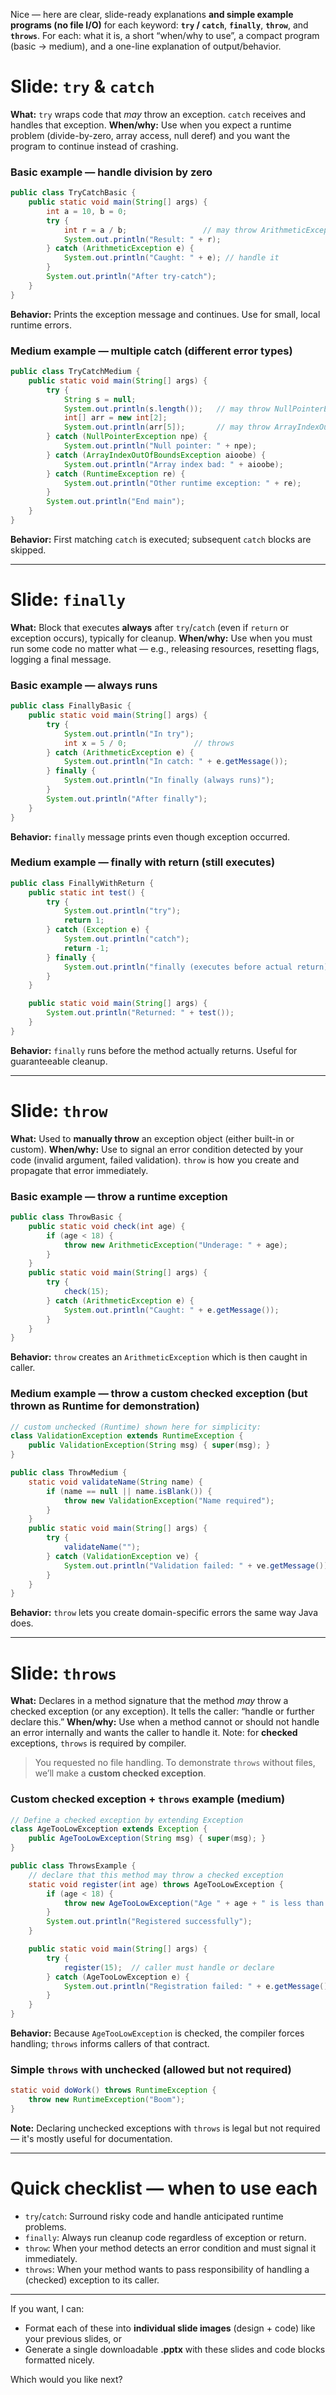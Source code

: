 Nice — here are clear, slide-ready explanations **and simple example programs (no file I/O)** for each keyword: **`try` / `catch`**, **`finally`**, **`throw`**, and **`throws`**. For each: what it is, a short “when/why to use”, a compact program (basic → medium), and a one-line explanation of output/behavior.

# Slide: `try` & `catch`

**What:** `try` wraps code that *may* throw an exception. `catch` receives and handles that exception.
**When/why:** Use when you expect a runtime problem (divide-by-zero, array access, null deref) and you want the program to continue instead of crashing.

### Basic example — handle division by zero

```java
public class TryCatchBasic {
    public static void main(String[] args) {
        int a = 10, b = 0;
        try {
            int r = a / b;                 // may throw ArithmeticException
            System.out.println("Result: " + r);
        } catch (ArithmeticException e) {
            System.out.println("Caught: " + e); // handle it
        }
        System.out.println("After try-catch");
    }
}
```

**Behavior:** Prints the exception message and continues. Use for small, local runtime errors.

### Medium example — multiple catch (different error types)

```java
public class TryCatchMedium {
    public static void main(String[] args) {
        try {
            String s = null;
            System.out.println(s.length());   // may throw NullPointerException
            int[] arr = new int[2];
            System.out.println(arr[5]);       // may throw ArrayIndexOutOfBoundsException
        } catch (NullPointerException npe) {
            System.out.println("Null pointer: " + npe);
        } catch (ArrayIndexOutOfBoundsException aioobe) {
            System.out.println("Array index bad: " + aioobe);
        } catch (RuntimeException re) {
            System.out.println("Other runtime exception: " + re);
        }
        System.out.println("End main");
    }
}
```

**Behavior:** First matching `catch` is executed; subsequent `catch` blocks are skipped.

---

# Slide: `finally`

**What:** Block that executes **always** after `try`/`catch` (even if `return` or exception occurs), typically for cleanup.
**When/why:** Use when you must run some code no matter what — e.g., releasing resources, resetting flags, logging a final message.

### Basic example — always runs

```java
public class FinallyBasic {
    public static void main(String[] args) {
        try {
            System.out.println("In try");
            int x = 5 / 0;               // throws
        } catch (ArithmeticException e) {
            System.out.println("In catch: " + e.getMessage());
        } finally {
            System.out.println("In finally (always runs)");
        }
        System.out.println("After finally");
    }
}
```

**Behavior:** `finally` message prints even though exception occurred.

### Medium example — finally with return (still executes)

```java
public class FinallyWithReturn {
    public static int test() {
        try {
            System.out.println("try");
            return 1;
        } catch (Exception e) {
            System.out.println("catch");
            return -1;
        } finally {
            System.out.println("finally (executes before actual return)");
        }
    }

    public static void main(String[] args) {
        System.out.println("Returned: " + test());
    }
}
```

**Behavior:** `finally` runs before the method actually returns. Useful for guaranteeable cleanup.

---

# Slide: `throw`

**What:** Used to **manually throw** an exception object (either built-in or custom).
**When/why:** Use to signal an error condition detected by your code (invalid argument, failed validation). `throw` is how you create and propagate that error immediately.

### Basic example — throw a runtime exception

```java
public class ThrowBasic {
    public static void check(int age) {
        if (age < 18) {
            throw new ArithmeticException("Underage: " + age);
        }
    }
    public static void main(String[] args) {
        try {
            check(15);
        } catch (ArithmeticException e) {
            System.out.println("Caught: " + e.getMessage());
        }
    }
}
```

**Behavior:** `throw` creates an `ArithmeticException` which is then caught in caller.

### Medium example — throw a custom checked exception (but thrown as Runtime for demonstration)

```java
// custom unchecked (Runtime) shown here for simplicity:
class ValidationException extends RuntimeException {
    public ValidationException(String msg) { super(msg); }
}

public class ThrowMedium {
    static void validateName(String name) {
        if (name == null || name.isBlank()) {
            throw new ValidationException("Name required");
        }
    }
    public static void main(String[] args) {
        try {
            validateName("");
        } catch (ValidationException ve) {
            System.out.println("Validation failed: " + ve.getMessage());
        }
    }
}
```

**Behavior:** `throw` lets you create domain-specific errors the same way Java does.

---

# Slide: `throws`

**What:** Declares in a method signature that the method *may* throw a checked exception (or any exception). It tells the caller: “handle or further declare this.”
**When/why:** Use when a method cannot or should not handle an error internally and wants the caller to handle it. Note: for **checked** exceptions, `throws` is required by compiler.

> You requested no file handling. To demonstrate `throws` without files, we’ll make a **custom checked exception**.

### Custom checked exception + `throws` example (medium)

```java
// Define a checked exception by extending Exception
class AgeTooLowException extends Exception {
    public AgeTooLowException(String msg) { super(msg); }
}

public class ThrowsExample {
    // declare that this method may throw a checked exception
    static void register(int age) throws AgeTooLowException {
        if (age < 18) {
            throw new AgeTooLowException("Age " + age + " is less than 18");
        }
        System.out.println("Registered successfully");
    }

    public static void main(String[] args) {
        try {
            register(15);  // caller must handle or declare
        } catch (AgeTooLowException e) {
            System.out.println("Registration failed: " + e.getMessage());
        }
    }
}
```

**Behavior:** Because `AgeTooLowException` is checked, the compiler forces handling; `throws` informs callers of that contract.

### Simple `throws` with unchecked (allowed but not required)

```java
static void doWork() throws RuntimeException {
    throw new RuntimeException("Boom");
}
```

**Note:** Declaring unchecked exceptions with `throws` is legal but not required — it's mostly useful for documentation.

---

# Quick checklist — when to use each

* `try`/`catch`: Surround risky code and handle anticipated runtime problems.
* `finally`: Always run cleanup code regardless of exception or return.
* `throw`: When your method detects an error condition and must signal it immediately.
* `throws`: When your method wants to pass responsibility of handling a (checked) exception to its caller.

---

If you want, I can:

* Format each of these into **individual slide images** (design + code) like your previous slides, or
* Generate a single downloadable **.pptx** with these slides and code blocks formatted nicely.

Which would you like next?
